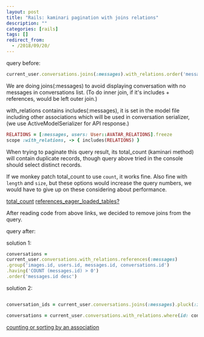 ```yaml
---
layout: post
title: "Rails: kaminari pagination with joins relations"
description: ""
categories: [rails]
tags: []
redirect_from:
  - /2018/09/20/
---
```

query before:

~~~ruby
current_user.conversations.joins(:messages).with_relations.order('messages.created_at desc')
~~~

We are doing joins(:messages) to avoid displaying conversation with no messages in conversations list. (To do inner join, if it's includes + references, would be left outer join.)

with_relations contains includes(:messages), it is set in the model file including other associations which will be used in conversation serializer, (we use ActiveModelSerializer for API response.)

~~~ruby
RELATIONS = [:messages, users: User::AVATAR_RELATIONS].freeze
scope :with_relations, -> { includes(RELATIONS) }
~~~

When trying to paginate this query result, its total_count (kaminari method) will contain duplicate records, though query above tried in the console should select distinct records.

If we monkey patch total_count to use `count`, it works fine. Also fine with `length` and `size`, but these options would increase the query numbers, we would have to give up on these considering about performance.

[total_count](https://github.com/kaminari/kaminari/blob/9e9ac3b7516b409a4aed1ce1bc6c5e90108c9511/kaminari-activerecord/lib/kaminari/activerecord/active_record_relation_methods.rb)
[references_eager_loaded_tables?](https://github.com/rails/rails/blob/d681adbbb5e945994580a4e3b5103081888491b9/activerecord/lib/active_record/relation.rb)

After reading code from above links, we decided to remove joins from the query.

query after:

solution 1:

~~~ruby
conversations =
current_user.conversations.with_relations.references(:messages)
.group('images.id, users.id, messages.id, conversations.id')
.having('COUNT (messages.id) > 0')
.order('messages.id desc')
~~~

solution 2:

~~~ruby

conversation_ids = current_user.conversations.joins(:messages).pluck(:id)

conversations = current_user.conversations.with_relations.where(id: conversation_ids).order('messages.id desc')

~~~

[counting or sorting by an association](https://tomkadwill.com/2017/12/18/counting-or-sorting-by-an-association-in-a-rails-sql-query.html)

